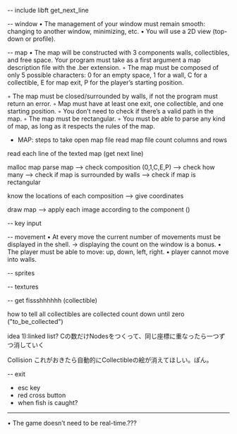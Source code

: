 -- include
libft
get_next_line




-- window
• The management of your window must remain smooth: changing to another window, minimizing, etc.
• You will use a 2D view (top-down or profile).



-- map
• The map will be constructed with 3 components walls, collectibles, and free space.
Your program must take as a first argument a map description file with the .ber
extension.
◦ The map must be composed of only 5 possible characters: 
0 for an empty space,
1 for a wall,
C for a collectible,
E for map exit,
P for the player’s starting position.

◦ The map must be closed/surrounded by walls, if not the program must return an error.
◦ Map must have at least one exit, one collectible, and one starting position.
◦ You don’t need to check if there’s a valid path in the map.
◦ The map must be rectangular.
◦ You must be able to parse any kind of map, as long as it respects the rules of the map.

- MAP: steps to take
open map file
read map file
count columns and rows

read each line of the texted map (get next line)

malloc map
parse map 
	--> check composition (0,1,C,E,P) 
	--> check how many
	--> check if map is surrounded by walls
	--> check if map is rectangular

know the locations of each composition
	--> give coordinates


draw map
	--> apply each image according to the component
		()


-- key input



-- movement
• At every move the current number of movements must be displayed in the shell.
	-> displaying the count on the window is a bonus.
• The player must be able to move: up, down, left, right.
• player cannot move into walls.


-- sprites


-- textures


-- get fissshhhhhh (collectible)

how to tell all collectibles are collected
count down until zero ("to_be_collected")


idea 1):linked list?
Cの数だけNodesをつくって、同じ座標に重なったら一つずつ消していく


Collision
これがおきたら自動的にCollectibleの絵が消えてほしい。ぽん。


-- exit
- esc key
- red cross button
- when fish is caught?



-----------------

• The game doesn’t need to be real-time.???



